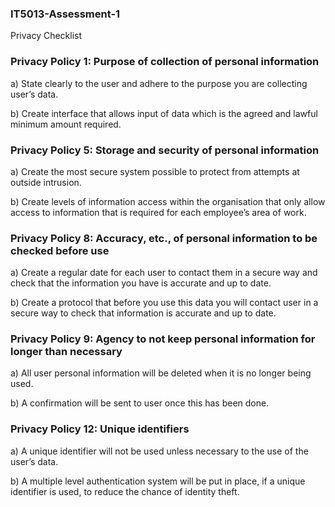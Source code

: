 ### IT5013-Assessment-1
Privacy Checklist

<!-- name removed for your own privacy :) Keep up the good work, make sur eyou submit the other items -->

###	Privacy Policy 1: Purpose of collection of personal information

a) State clearly to the user and adhere to the purpose you are collecting user’s data.

b) Create interface that allows input of data which is the agreed and lawful minimum amount required.



###	Privacy Policy 5: Storage and security of personal information

a) Create the most secure system possible to protect from attempts at outside intrusion.

b) Create levels of information access within the organisation that only allow access to information that is required for each employee’s area of work.



###	Privacy Policy 8: Accuracy, etc., of personal information to be checked before use

a) Create a regular date for each user to contact them in a secure way and check that the information you have is accurate and up to date.

b) Create a protocol that before you use this data you will contact user in a secure way to check that information is accurate and up to date. 



###	Privacy Policy 9: Agency to not keep personal information for longer than necessary

a) All user personal information will be deleted when it is no longer being used.

b) A confirmation will be sent to user once this has been done.



###	Privacy Policy 12: Unique identifiers

a) A unique identifier will not be used unless necessary to the use of the user’s data.

b) A multiple level authentication system will be put in place, if a unique identifier is used, to reduce the chance of identity theft.
